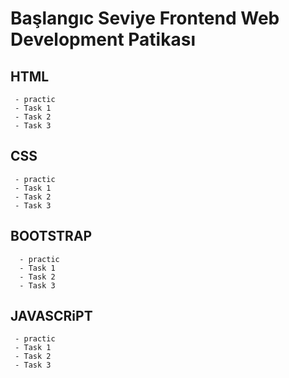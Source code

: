  
# Başlangıc Seviye Frontend Web Development Patikası

 ##  HTML
     - practic
     - Task 1
     - Task 2
     - Task 3
 ##  CSS
     - practic
     - Task 1
     - Task 2
     - Task 3
 ##  BOOTSTRAP
      - practic
      - Task 1
      - Task 2
      - Task 3
     
 ##  JAVASCRiPT
     - practic
     - Task 1
     - Task 2
     - Task 3
